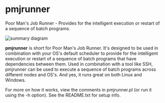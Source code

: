 pmjrunner
=========

Poor Man's Job Runner - Provides for the intelligent execution or restart of a sequence of batch programs.

![summary diagram](http://2.bp.blogspot.com/-YCCO8HRVpOg/UGy4mm2tO9I/AAAAAAAAA94/wrCoXs9JLU4/s1600/pmjrunner.gif)

**pmjrunner** is short for Poor Man's Job Runner. It's designed to be used in combination with your OS's default scheduler to provide for the intelligent execution or restart of a sequence of batch programs that have dependencies between them. Used in combination with a tool like SSH, pmjrunner can be used to execute a sequence of batch programs across different nodes and OS's. And yes, it runs great on both Linux and Windows.

For more on how it works, view the comments in pmjrunner.pl (or run it using the -h option). See the README.txt for setup info.